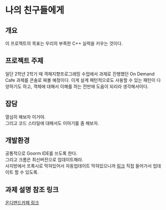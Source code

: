 # 나의 친구들에게

## 개요
이 프로젝트의 목표는 우리의 부족한 C++ 실력을 키우는 것이다.

## 프로젝트 주제
일단 2학년 2학기 때 객체지향프로그래밍 수업에서 과제로 진행했던 On Demand Cafe 과제를 콘솔로 짜볼 예정이다. 이게 설계 패턴적으로도 사용할 수 있는 패턴이 다양하기도 하고, 객체에 대해서 이해를 하는 전반에 도움이 되리라 생각해서이다.

## 잡담
열심히 해보자 이거야.  
그리고 코드 스타일에 대해서도 이야기를 좀 해보자. 

## 개발환경
공통적으로 Goorm IDE를 쓰도록 한다.  
그리고 크롬은 최신버전으로 업데이트해라.  
사지방에서 프록시로 막혀있어서 자동업데이트 막혀있으니까 [링크](https://www.chrome.com) 직접 들어가서 업데이트 할 수 있도록.

## 과제 설명 참조 링크
[온디맨드카페 링크](https://github.com/imdigo/onDemandCafeFx/blob/master/README.md)
